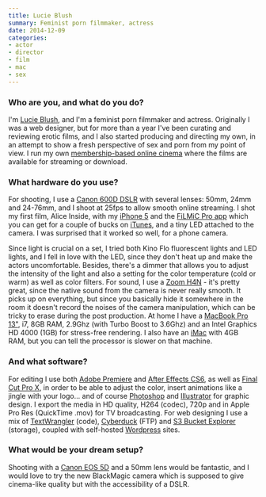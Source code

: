 ```yaml
---
title: Lucie Blush
summary: Feminist porn filmmaker, actress
date: 2014-12-09
categories:
- actor
- director
- film
- mac
- sex
---
```


### Who are you, and what do you do?

I'm [Lucie Blush](http://lucieblush.com/ "Lucie's website."), and I'm a feminist porn filmmaker and actress. Originally I was a web designer, but for more than a year I've been curating and reviewing erotic films, and I also started producing and directing my own, in an attempt to show a fresh perspective of sex and porn from my point of view. I run my own [membership-based online cinema](http://luciemakesporn.com/ "Lucie's movies (NSFW).") where the films are available for streaming or download.

### What hardware do you use?

For shooting, I use a [Canon 600D DSLR][eos-rebel-t3i] with several lenses: 50mm, 24mm and 24-76mm, and I shoot at 25fps to allow smooth online streaming. I shot my first film, Alice Inside, with my [iPhone 5][iphone-5] and the [FiLMiC Pro app][filmic-pro-ios] which you can get for a couple of bucks on [iTunes][], and a tiny LED attached to the camera. I was surprised that it worked so well, for a phone camera.

Since light is crucial on a set, I tried both Kino Flo fluorescent lights and LED lights, and I fell in love with the LED, since they don't heat up and make the actors uncomfortable. Besides, there's a dimmer that allows you to adjust the intensity of the light and also a setting for the color temperature (cold or warm) as well as color filters. For sound, I use a [Zoom H4N][h4n] - it's pretty great, since the native sound from the camera is never really smooth. It picks up on everything, but since you basically hide it somewhere in the room it doesn't record the noises of the camera manipulation, which can be tricky to erase during the post production. At home I have a [MacBook Pro 13"][macbook-pro], i7, 8GB RAM, 2.9Ghz (with Turbo Boost to 3.6Ghz) and an Intel Graphics HD 4000 (1GB) for stress-free rendering. I also have an [iMac][] with 4GB RAM, but you can tell the processor is slower on that machine.

### And what software?

For editing I use both [Adobe Premiere][premiere] and [After Effects CS6][after-effects], as well as [Final Cut Pro X][final-cut-pro-x], in order to be able to adjust the color, insert animations like a jingle with your logo... and of course [Photoshop][] and [Illustrator][] for graphic design. I export the media in HD quality, H264 (codec), 720p and in Apple Pro Res (QuickTime .mov) for TV broadcasting. For web designing I use a mix of [TextWrangler][] (code), [Cyberduck][] (FTP) and [S3 Bucket Explorer][s3-bucket-explorer] (storage), coupled with self-hosted [Wordpress][] sites.

### What would be your dream setup?

Shooting with a [Canon EOS 5D][eos-5d] and a 50mm lens would be fantastic, and I would love to try the new BlackMagic camera which is supposed to give cinema-like quality but with the accessibility of a DSLR.

[after-effects]: https://www.adobe.com/products/aftereffects.html "Motion graphics and video editing software."
[cyberduck]: https://cyberduck.io/ "An FTP/SFTP client."
[eos-5d]: https://en.wikipedia.org/wiki/Canon_EOS_5D "A 12 megapixel DSLR."
[eos-rebel-t3i]: https://en.wikipedia.org/wiki/Canon_EOS_600D "An 18 megapixel DSLR."
[filmic-pro-ios]: https://itunes.apple.com/us/app/filmic-pro/id436577167 "A video camera app."
[final-cut-pro-x]: https://en.wikipedia.org/wiki/Final_Cut_Pro_X "A nonlinear video editor."
[h4n]: http://web.archive.org/web/20150212190215/http://www.zoom.co.jp/english/products/h4n/ "A digital audio recorder."
[illustrator]: https://www.adobe.com/products/illustrator.html "A vector graphics editor."
[imac]: https://www.apple.com/imac/ "An all-in-one computer."
[iphone-5]: https://en.wikipedia.org/wiki/IPhone_5 "A smartphone."
[itunes]: https://www.apple.com/itunes/ "A jukebox application and online store."
[macbook-pro]: https://www.apple.com/macbook-pro/ "A laptop."
[photoshop]: https://www.adobe.com/products/photoshop.html "A bitmap image editor."
[premiere]: https://www.adobe.com/products/premiere.html "A video editing suite."
[s3-bucket-explorer]: http://www.bucketexplorer.com/ "A GUI tool for managing Amazon S3 buckets."
[textwrangler]: http://www.barebones.com/products/textwrangler/ "A free, powerful text editor for the Mac."
[wordpress]: https://wordpress.com/ "Weblog publishing software."

